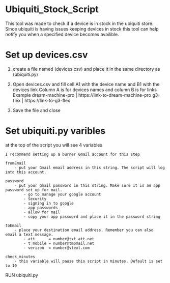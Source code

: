 # Ubiquiti_Stock_Script
 
This tool was made to check if a device is in stock in the ubiquiti store. Since ubiquiti is having issues keeping devices in stock this tool can help notify you when a specified device becomes availible. 

# Set up devices.csv
1. create a file named (devices.csv) and place it in the same directory as (ubiquiti.py)

2. Open devices.csv and fill cell A1 with the device name and B1 with the devices link
   Column A is for devices names and column B is for links
   Example
   dream-machine-pro | https://link-to-dream-machine-pro
   g3-flex | https://link-to-g3-flex

3. Save the file and close


# Set ubiquiti.py varibles
at the top of the script you will see 4 variables

    I recommend setting up a burner Gmail account for this step

    fromEmail
        - put your Gmail email address in this string. The script will log into this account.

    password
        - put your Gmail password in this string. Make sure it is an app password set up for mail.
            - go to manage your google account
            - Security
            - signing in to google
            - app passwords
            - allow for mail
            - copy your app password and place it in the password string

    toEmail
        - place your destination email address. Remember you can also email a text message.
            - att      = number@txt.att.net
            - t mobile = number@tmomail.net
            - verizon  = number@vtext.com
            
    check_minutes
        - this variable will pause this script in minutes. Default is set to 10

RUN ubiquiti.py

